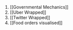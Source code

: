 1. [[Governmental Mechanics]]
2. [[Uber Wrapped]]
3. [[Twitter Wrapped]]
4. [[Food orders visualised]]
